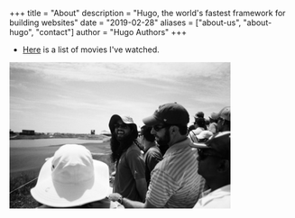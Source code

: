 +++
title = "About"
description = "Hugo, the world's fastest framework for building websites"
date = "2019-02-28"
aliases = ["about-us", "about-hugo", "contact"]
author = "Hugo Authors"
+++


- [Here](/movies) is a list of movies I've watched.

![avatar.png](/images/about/0.jpg)

